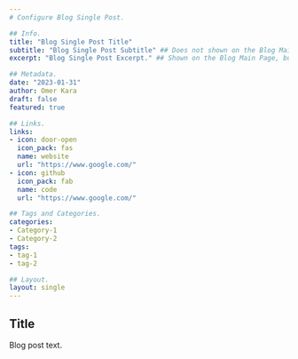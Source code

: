 ```yaml
---
# Configure Blog Single Post.

## Info.
title: "Blog Single Post Title"
subtitle: "Blog Single Post Subtitle" ## Does not shown on the Blog Main Page.
excerpt: "Blog Single Post Excerpt." ## Shown on the Blog Main Page, but does not shown on the Blog Post Page.

## Metadata.
date: "2023-01-31"
author: Omer Kara
draft: false
featured: true

## Links.
links:
- icon: door-open
  icon_pack: fas
  name: website
  url: "https://www.google.com/"
- icon: github
  icon_pack: fab
  name: code
  url: "https://www.google.com/"

## Tags and Categories.
categories:
- Category-1
- Category-2
tags:
- tag-1
- tag-2

## Layout.
layout: single
---
```


## Title
Blog post text.
